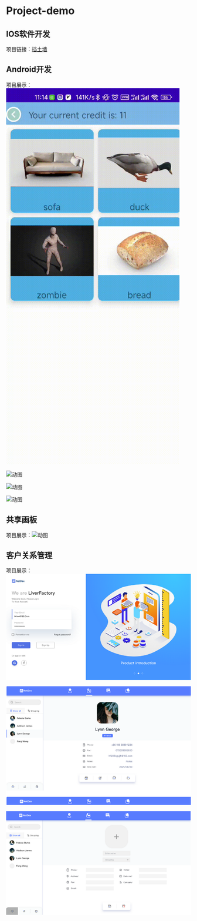 # Project-demo
## IOS软件开发
项目链接：[挡土墙](https://apps.apple.com/cn/app/retaining-walls/id6469571321)

## Android开发
项目展示：![动图](https://github.com/ZHIPENGN/Project-demo/blob/main/view.gif)

![动图](https://github.com/ZHIPENGN/Project-demo/blob/main/collection.gif)

![动图](https://github.com/ZHIPENGN/Project-demo/blob/main/ar-download.gif)

![动图](https://github.com/ZHIPENGN/Project-demo/blob/main/ar.gif)

## 共享画板
项目展示：![动图](https://github.com/ZHIPENGN/Project-demo/blob/main/swing.gif)

## 客户关系管理
项目展示：![图片](https://github.com/ZHIPENGN/Project-demo/blob/main/1.png)

![图片](https://github.com/ZHIPENGN/Project-demo/blob/main/2.png)

![图片](https://github.com/ZHIPENGN/Project-demo/blob/main/3.png)